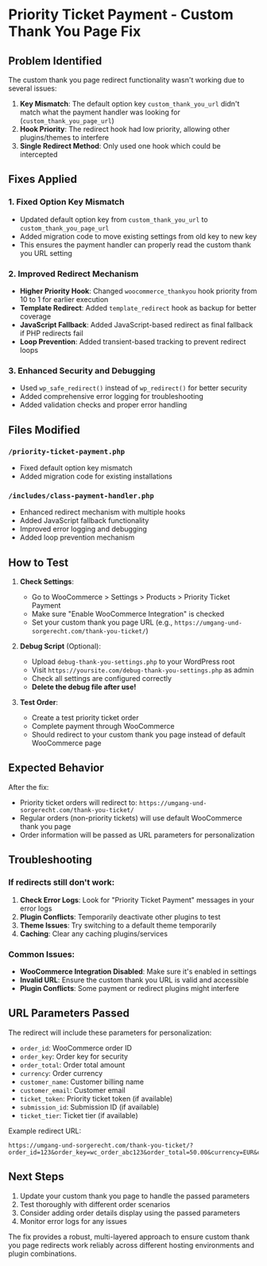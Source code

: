 # Priority Ticket Payment - Custom Thank You Page Fix

## Problem Identified

The custom thank you page redirect functionality wasn't working due to several issues:

1. **Key Mismatch**: The default option key `custom_thank_you_url` didn't match what the payment handler was looking for (`custom_thank_you_page_url`)
2. **Hook Priority**: The redirect hook had low priority, allowing other plugins/themes to interfere
3. **Single Redirect Method**: Only used one hook which could be intercepted

## Fixes Applied

### 1. Fixed Option Key Mismatch
- Updated default option key from `custom_thank_you_url` to `custom_thank_you_page_url`
- Added migration code to move existing settings from old key to new key
- This ensures the payment handler can properly read the custom thank you URL setting

### 2. Improved Redirect Mechanism
- **Higher Priority Hook**: Changed `woocommerce_thankyou` hook priority from 10 to 1 for earlier execution
- **Template Redirect**: Added `template_redirect` hook as backup for better coverage
- **JavaScript Fallback**: Added JavaScript-based redirect as final fallback if PHP redirects fail
- **Loop Prevention**: Added transient-based tracking to prevent redirect loops

### 3. Enhanced Security and Debugging
- Used `wp_safe_redirect()` instead of `wp_redirect()` for better security
- Added comprehensive error logging for troubleshooting
- Added validation checks and proper error handling

## Files Modified

### `/priority-ticket-payment.php`
- Fixed default option key mismatch
- Added migration code for existing installations

### `/includes/class-payment-handler.php`
- Enhanced redirect mechanism with multiple hooks
- Added JavaScript fallback functionality
- Improved error logging and debugging
- Added loop prevention mechanism

## How to Test

1. **Check Settings**: 
   - Go to WooCommerce > Settings > Products > Priority Ticket Payment
   - Make sure "Enable WooCommerce Integration" is checked
   - Set your custom thank you page URL (e.g., `https://umgang-und-sorgerecht.com/thank-you-ticket/`)

2. **Debug Script** (Optional):
   - Upload `debug-thank-you-settings.php` to your WordPress root
   - Visit `https://yoursite.com/debug-thank-you-settings.php` as admin
   - Check all settings are configured correctly
   - **Delete the debug file after use!**

3. **Test Order**:
   - Create a test priority ticket order
   - Complete payment through WooCommerce
   - Should redirect to your custom thank you page instead of default WooCommerce page

## Expected Behavior

After the fix:
- Priority ticket orders will redirect to: `https://umgang-und-sorgerecht.com/thank-you-ticket/`
- Regular orders (non-priority tickets) will use default WooCommerce thank you page
- Order information will be passed as URL parameters for personalization

## Troubleshooting

### If redirects still don't work:

1. **Check Error Logs**: Look for "Priority Ticket Payment" messages in your error logs
2. **Plugin Conflicts**: Temporarily deactivate other plugins to test
3. **Theme Issues**: Try switching to a default theme temporarily
4. **Caching**: Clear any caching plugins/services

### Common Issues:

- **WooCommerce Integration Disabled**: Make sure it's enabled in settings
- **Invalid URL**: Ensure the custom thank you URL is valid and accessible
- **Plugin Conflicts**: Some payment or redirect plugins might interfere

## URL Parameters Passed

The redirect will include these parameters for personalization:
- `order_id`: WooCommerce order ID
- `order_key`: Order key for security
- `order_total`: Order total amount
- `currency`: Order currency
- `customer_name`: Customer billing name
- `customer_email`: Customer email
- `ticket_token`: Priority ticket token (if available)
- `submission_id`: Submission ID (if available)
- `ticket_tier`: Ticket tier (if available)

Example redirect URL:
```
https://umgang-und-sorgerecht.com/thank-you-ticket/?order_id=123&order_key=wc_order_abc123&order_total=50.00&currency=EUR&customer_name=John+Doe&customer_email=john@example.com
```

## Next Steps

1. Update your custom thank you page to handle the passed parameters
2. Test thoroughly with different order scenarios
3. Consider adding order details display using the passed parameters
4. Monitor error logs for any issues

The fix provides a robust, multi-layered approach to ensure custom thank you page redirects work reliably across different hosting environments and plugin combinations. 
